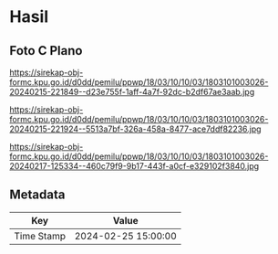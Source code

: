 # Hasil

## Foto C Plano

https://sirekap-obj-formc.kpu.go.id/d0dd/pemilu/ppwp/18/03/10/10/03/1803101003026-20240215-221849--d23e755f-1aff-4a7f-92dc-b2df67ae3aab.jpg

https://sirekap-obj-formc.kpu.go.id/d0dd/pemilu/ppwp/18/03/10/10/03/1803101003026-20240215-221924--5513a7bf-326a-458a-8477-ace7ddf82236.jpg

https://sirekap-obj-formc.kpu.go.id/d0dd/pemilu/ppwp/18/03/10/10/03/1803101003026-20240217-125334--460c79f9-9b17-443f-a0cf-e329102f3840.jpg


## Metadata

| Key        | Value               |
| ---------- | ------------------- |
| Time Stamp | 2024-02-25 15:00:00 |



